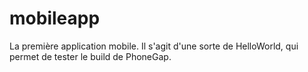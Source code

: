 mobileapp
=========

La première application mobile. Il s'agit d'une sorte de HelloWorld, qui permet de tester le build de PhoneGap.